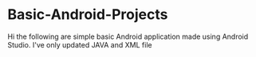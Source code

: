 # Basic-Android-Projects
Hi the following are simple basic Android application made using Android Studio.
I've only updated JAVA and XML file
